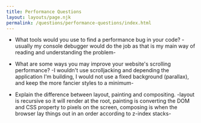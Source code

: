 ```yaml
---
title: Performance Questions
layout: layouts/page.njk
permalink: /questions/performance-questions/index.html
---
```


* What tools would you use to find a performance bug in your code? -usually my console debugger would do the job as that is my main way of reading and understanding the problem-

* What are some ways you may improve your website's scrolling performance? -I wouldn't use scrolljacking and depending the application I'm building, I would not use a fixed background (parallax), and keep the more fancier styles to a minimum-

* Explain the difference between layout, painting and compositing. -layout is recursive so it will render at the root, painting is converting the DOM and CSS property to pixels on the screen,
composing is when the browser lay things out in an order according to z-index stacks-